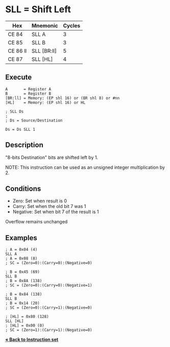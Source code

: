 # SLL = Shift Left

| Hex      | Mnemonic       | Cycles |
| -------- | -------------- | ------ |
| CE 84    | SLL A          | 3      |
| CE 85    | SLL B          | 3      |
| CE 86 ll | SLL \[BR:ll]   | 5      |
| CE 87    | SLL \[HL]      | 4      |

## Execute

```
A       = Register A
B       = Register B
[BR:ll] = Memory: (EP shl 16) or (BR shl 8) or #nn
[HL]    = Memory: (EP shl 16) or HL
```

```
; SLL Ds
;
; Ds = Source/Destination

Ds = Ds SLL 1
```

## Description

"8-bits Destination" bits are shifted left by 1.

NOTE: This instruction can be used as an unsigned integer multiplication by 2.

## Conditions

* Zero: Set when result is 0
* Carry: Set when the old bit 7 was 1
* Negative: Set when bit 7 of the result is 1

Overflow remains unchanged

## Examples

```
; A = 0x04 (4)
SLL A
; A = 0x08 (8)
; SC = (Zero=0):(Carry=0):(Negative=0)
```

```
; B = 0x45 (69)
SLL B
; B = 0x8A (138)
; SC = (Zero=0):(Carry=0):(Negative=1)
```

```
; B = 0x84 (138)
SLL B
; B = 0x14 (20)
; SC = (Zero=0):(Carry=1):(Negative=0)
```

```
; [HL] = 0x80 (128)
SLL [HL]
; [HL] = 0x00 (0)
; SC = (Zero=1):(Carry=1):(Negative=0)
```

[**« Back to Instruction set**](../S1C88_InstructionSet.md)
